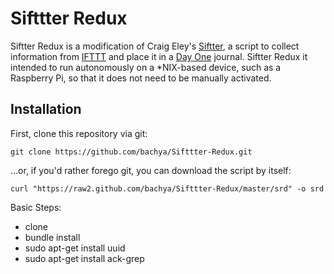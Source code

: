 Sifttter Redux
==============

Siftter Redux is a modification of Craig Eley's [Siftter](http://gist.github.com/craigeley/8301817 "Siftter"), a script to collect information from [IFTTT](http://www.ifttt.com "IFTTT") and place it in a [Day One](http://dayoneapp.com, "Day One") journal. Siftter Redux it intended to run autonomously on a *NIX-based device, such as a Raspberry Pi, so that it does not need to be manually activated.

## Installation

First, clone this repository via git:

```
git clone https://github.com/bachya/Sifttter-Redux.git
```

...or, if you'd rather forego git, you can download the script by itself:

```
curl "https://raw2.github.com/bachya/Sifttter-Redux/master/srd" -o srd
```

Basic Steps:
- clone
- bundle install
- sudo apt-get install uuid
- sudo apt-get install ack-grep